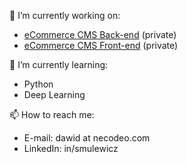 🔭 I’m currently working on:
- [eCommerce CMS Back-end](https://github.com/necodeus/necodeo-system) (private)
- [eCommerce CMS Front-end](https://github.com/necodeus/necodeo-web) (private)

🌱 I’m currently learning:
- Python
- Deep Learning

📫 How to reach me:
- E-mail: dawid at necodeo.com
- LinkedIn: in/smulewicz
